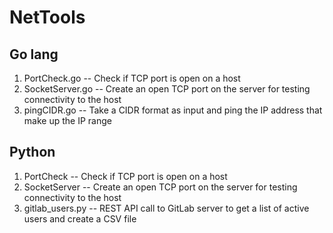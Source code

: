 # NetTools

## Go lang
  1. PortCheck.go    -- Check if TCP port is open on a host
  2. SocketServer.go    -- Create an open TCP port on the server for testing connectivity to the host
  3. pingCIDR.go     -- Take a CIDR format as input and ping the IP address that make up the IP range
  
## Python
  1. PortCheck       -- Check if TCP port is open on a host
  2. SocketServer    -- Create an open TCP port on the server for testing connectivity to the host
  3. gitlab_users.py -- REST API call to GitLab server to get a list of active users and create a CSV file
  
  

